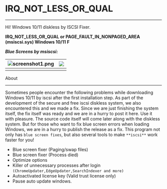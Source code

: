 # **IRQ_NOT_LESS_OR_QUAL**

------

Hi! Windows 10/11 diskless by ISCSI Fixer.

**IRQ_NOT_LESS_OR_QUAL or PAGE_FAULT_IN_NONPAGED_AREA (msiscsi.sys) Windows 10/11 F**

***Blue Screens by msiscsi:***

| ![screenshot1.png](C:\Users\support\PAGE_FAULT_IN_NONPAGED_AREA\irql-error-image-768x576.jpg) | ![](C:\Users\support\PAGE_FAULT_IN_NONPAGED_AREA\mhrgC.jpg) |
| ------------------------------------------------------------ | ----------------------------------------------------------- |
|                                                              |                                                             |

About

------

Sometimes people encounter the following problems while downloading Windows 10/11 by iscsi after the first installation step. As part of the development of the secure and free iscsi diskless system, we also encountered this and we made a fix. Since we are just finishing the system itself, the fix itself was ready and we are in a hurry to post it here. Use it with pleasure. The source code itself will come later along with the diskless system. But for those who want to fix blue screen errors when loading Windows, we are in a hurry to publish the release as a fix. This program not only has `blue screen fixes`, but also several tools to make `**iscsi**` work faster for you!

- Blue screen fixer (Paging/swap files)
- Blue screen fixer (Process died)
- Optimize options
- Killer of unnecessary processes after login `(ChromeUpdater,EdgeUpdater,SearchIndexer and more)`
- Autoactivated license key (Valid trust license only)
- Pause auto update windows.

